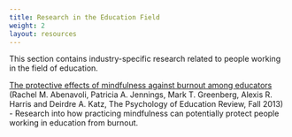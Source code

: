 ```yaml
---
title: Research in the Education Field
weight: 2
layout: resources
---
```


This section contains industry-specific research related to people working in the field of education.

[The protective effects of mindfulness against burnout among educators](https://www.researchgate.net/publication/256464666_The_protective_effects_of_mindfulness_against_burnout_among_educators) (Rachel M. Abenavoli, Patricia A. Jennings,
Mark T. Greenberg, Alexis R. Harris and Deirdre A. Katz, The Psychology of Education Review, Fall 2013) - Research into how practicing mindfulness can potentially protect people working in education from burnout.